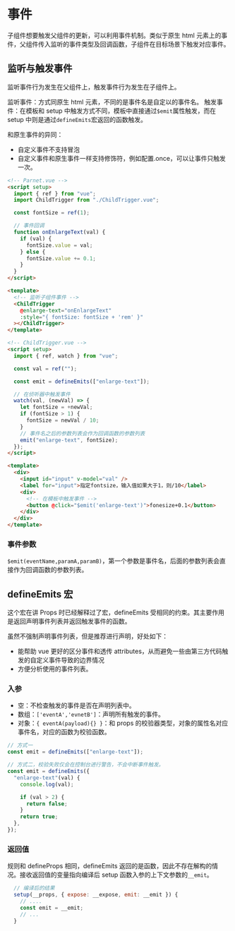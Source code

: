 # 事件

子组件想要触发父组件的更新，可以利用事件机制。类似于原生 html 元素上的事件，父组件传入监听的事件类型及回调函数，子组件在目标场景下触发对应事件。

## 监听与触发事件

监听事件行为发生在父组件上，触发事件行为发生在子组件上。

监听事件：方式同原生 html 元素，不同的是事件名是自定以的事件名。
触发事件：在模板和 setup 中触发方式不同，模板中直接通过`$emit`属性触发，而在 setup 中则是通过`defineEmits`宏返回的函数触发。

和原生事件的异同：

- 自定义事件不支持冒泡
- 自定义事件和原生事件一样支持修饰符，例如配置.once，可以让事件只触发一次。

```html
<!-- Parnet.vue -->
<script setup>
  import { ref } from "vue";
  import ChildTrigger from "./ChildTrigger.vue";

  const fontSize = ref(1);

  // 事件回调
  function onEnlargeText(val) {
    if (val) {
      fontSize.value = val;
    } else {
      fontSize.value += 0.1;
    }
  }
</script>

<template>
  <!-- 监听子组件事件 -->
  <ChildTrigger
    @enlarge-text="onEnlargeText"
    :style="{ fontSize: fontSize + 'rem' }"
  ></ChildTrigger>
</template>
```

```html
<!-- ChildTrigger.vue -->
<script setup>
  import { ref, watch } from "vue";

  const val = ref("");

  const emit = defineEmits(["enlarge-text"]);

  // 在侦听器中触发事件
  watch(val, (newVal) => {
    let fontSize = +newVal;
    if (fontSize > 1) {
      fontSize = newVal / 10;
    }
    // 事件名之后的参数列表会作为回调函数的参数列表
    emit("enlarge-text", fontSize);
  });
</script>

<template>
  <div>
    <input id="input" v-model="val" />
    <label for="input">指定fontsize，输入值如果大于1，则/10</label>
    <div>
      <!-- 在模板中触发事件 -->
      <button @click="$emit('enlarge-text')">fonesize+0.1</button>
    </div>
  </div>
</template>
```

### 事件参数

`$emit(eventName,paramA,paramB)`，第一个参数是事件名，后面的参数列表会直接作为回调函数的参数列表。

## defineEmits 宏

这个宏在讲 Props 时已经解释过了宏，defineEmits 受相同的约束。其主要作用是返回声明事件列表并返回触发事件的函数。

虽然不强制声明事件列表，但是推荐进行声明，好处如下：

- 能帮助 vue 更好的区分事件和透传 attributes，从而避免一些由第三方代码触发的自定义事件导致的边界情况
- 方便分析使用的事件列表。

### 入参

- 空：不检查触发的事件是否在声明列表中。
- 数组：`['eventA','evnetB']`：声明所有触发的事件。
- 对象：`{ eventA(payload){} }`：和 props 的校验器类型，对象的属性名对应事件名，对应的函数为校验函数。

```javascript
// 方式一
const emit = defineEmits(["enlarge-text"]);

// 方式二，校验失败仅会在控制台进行警告，不会中断事件触发。
const emit = defineEmits({
  "enlarge-text"(val) {
    console.log(val);

    if (val > 2) {
      return false;
    }
    return true;
  },
});
```

### 返回值

规则和 defineProps 相同，defineEmits 返回的是函数，因此不存在解构的情况。接收返回值的变量指向编译后 setup 函数入参的上下文参数的`__emit`。

```javascript
  // 编译后的结果
  setup(__props, { expose: __expose, emit: __emit }) {
    // ....
    const emit = __emit;
    // ...
  }
```
